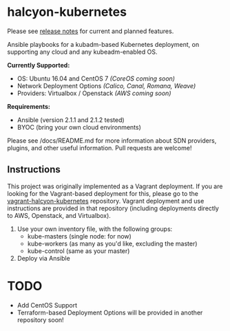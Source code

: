 # halcyon-kubernetes
Please see [release notes](https://github.com/att-comdev/halcyon-kubernetes/releases) for current and planned features.

Ansible playbooks for a kubadm-based Kubernetes deployment, on supporting any cloud and any kubeadm-enabled OS.

**Currently Supported:**

  * OS: Ubuntu 16.04 and CentOS 7 *(CoreOS coming soon)*
  * Network Deployment Options  *(Calico, Canal, Romana, Weave)*
  * Providers: Virtualbox / Openstack *(AWS coming soon)*

**Requirements:**

  * Ansible (version 2.1.1 and 2.1.2 tested)
  * BYOC (bring your own cloud environments)

Please see /docs/README.md for more information about SDN providers, plugins, and other useful information. Pull requests are welcome!

## Instructions
This project was originally implemented as a Vagrant deployment. If you are looking for the Vagrant-based deployment for this, please go to the [vagrant-halcyon-kubernetes](https://github.com/att-comdev/halcyon-vagrant-kubernetes) repository. Vagrant deployment and use instructions are provided in that repository (including deployments directly to AWS, Openstack, and Virtualbox).

1. Use your own inventory file, with the following groups:
    - kube-masters (single node: for now)
    - kube-workers (as many as you'd like, excluding the master)
    - kube-control (same as your master)
2. Deploy via Ansible


# TODO

* Add CentOS Support
* Terraform-based Deployment Options will be provided in another repository soon!
